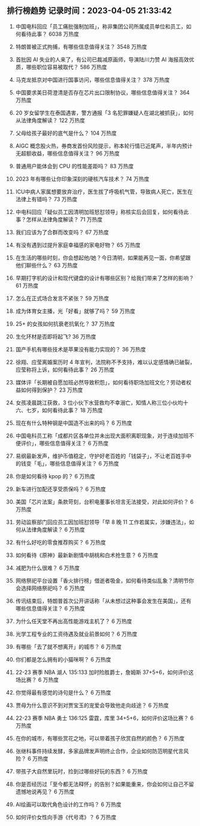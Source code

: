 
## 排行榜趋势 记录时间：2023-04-05 21:33:42
  
  1. 中国电科回应「员工痛批强制加班」，称非集团公司所属成员单位和员工，如何看待此事？ 6038 万热度
    
  2. 特朗普被正式拘捕，有哪些信息值得关注？ 3548 万热度
    
  3. 首批因 AI 失业的人来了，有公司已裁减原画师，导演陆川力赞 AI 海报高效优质，哪些职位容易被取代？ 586 万热度
    
  4. 马克龙抵京对中国进行国事访问，哪些信息值得关注？ 378 万热度
    
  5. 中国要求美日荷澄清是否存在芯片出口限制协议，哪些信息值得关注？ 364 万热度
    
  6. 20 岁女留学生在泰国遇害，警方通报「3 名犯罪嫌疑人在湖北被抓获」，如何从法律角度解读？ 122 万热度
    
  7. 父母给孩子最好的底气是什么？ 104 万热度
    
  8. AIGC 概念股火热，券商发首份风险提示，称本轮行情已近尾声，半年内预计无超额收益，哪些信息值得关注？ 96 万热度
    
  9. 普通用户能体会到 CPU 的性能差距吗？ 83 万热度
    
  10. 2023 年有哪些让你印象深刻的硬核汽车技术？ 74 万热度
    
  11. ICU中病人家属想要放弃治疗，医生拔了呼吸机气管，导致病人死亡，医生在法律上有错吗？ 73 万热度
    
  12. 中电科回应「疑似员工因清明加班怒怼领导」称核实后会回复，如何看待此事？怎样从法律角度解读？ 71 万热度
    
  13. 我们应该为了合群而改变吗？ 67 万热度
    
  14. 有没有遇到过提升家庭幸福感的家电好物？ 65 万热度
    
  15. 在生活的哪些时刻，你会想起他/她？今日清明，如果能再见一面，你希望跟他们聊些什么？ 63 万热度
    
  16. 早期打字机的设计和现代键盘的设计有哪些区别？给我们带来了怎样的影响？ 61 万热度
    
  17. 怎么在正式场合发言不紧张？ 59 万热度
    
  18. 成为体育女主播，光「好看」就够了吗？ 59 万热度
    
  19. 25+ 的女孩如何抗衰老抗氧化？ 37 万热度
    
  20. 生化环材是否即将起飞? 36 万热度
    
  21. 国产手机有哪些技术是苹果没有能力实现的？ 36 万热度
    
  22. 徐翔、应莹离婚案历时 4 年宣判，法院称不予支持，难以认定感情确已破裂，应莹称将上诉，如何看待此事？ 26 万热度
    
  23. 媒体评「长期被自愿加班必然导致积怨」，如何看待职场加班文化？劳动者权益如何得到保护？ 23 万热度
    
  24. 女孩凌晨跳江获救，3 位小伙下水营救均不幸溺亡，知情人称三位小伙均十六、七岁，如何看待此事？ 18 万热度
    
  25. 现在有什么特种钢是中国造不出来的吗？ 6 万热度
    
  26. 中国电科员工称「成都片区各单位并未出现大面积离职现象，对于连续加班不便评价」，哪些信息值得关注？ 6 万热度
    
  27. 易纲最新发声，维护币值稳定，守护好老百姓的「钱袋子」，不让老百姓手中的钱变「毛」，哪些信息值得关注？ 6 万热度
    
  28. 你是如何看待 kpop 的？ 6 万热度
    
  29. 新车进行加配还享受质保吗？ 6 万热度
    
  30. 美国「芯片法案」条款苛刻，台积电董事长坦言无法接受，对此如何评价？ 6 万热度
    
  31. 劳动监察部门回应员工因加班怼领导「早 8 晚 11 工作若属实，涉嫌违法」，如何从法律角度解读？ 6 万热度
    
  32. 有什么好吃的零食推荐购买？ 6 万热度
    
  33. 如何看待《原神》最新新剧情中胡桃和白术抢生意？ 6 万热度
    
  34. 减肥为什么很难？ 6 万热度
    
  35. 网络祭祀平台设置「香火排行榜」借逝者吸金，如何看待类似乱象？清明节你会选择网络祭祀吗？ 6 万热度
    
  36. 传讯结束后，特朗普首次公开讲话称「从未想过这种事会发生在美国」，还有哪些信息值得关注？ 6 万热度
    
  37. 为什么任天堂不再出高性能游戏主机了？ 6 万热度
    
  38. 光学工程专业的工资待遇及就业前景如何？ 6 万热度
    
  39. 有哪些「去了就不想离开」的城市？ 6 万热度
    
  40. 你们都是怎么拥有的小猫咪啊？ 6 万热度
    
  41. 22-23 赛季 NBA 湖人 135:133 加时险胜爵士，詹姆斯 37+5+6，如何评价这场比赛？ 6 万热度
    
  42. 你觉得最有感觉的诗句是什么？ 6 万热度
    
  43. 贾母为什么意识不到对贾宝玉的宠爱会导致他走向歧途？ 6 万热度
    
  44. 22-23 赛季 NBA 勇士 136:125 雷霆，库里 34+5+6，如何评价这场比赛？ 6 万热度
    
  45. 在你的城市，有哪些赏花之地，可以带着孩子欣赏自然的颜色？ 6 万热度
    
  46. 张继科事件持续发酵，多家品牌发声明终止合作，企业如何防范明星代言风险？ 6 万热度
    
  47. 带孩子大自然里玩时，捡到过哪些好玩的东西？ 6 万热度
    
  48. 你是否经历过「至今都无法释怀」的告别？如果能重来，你会如何让自己不留遗憾地说再见？ 6 万热度
    
  49. AI绘画可以取代角色设计的工作吗？ 6 万热度
    
  50. 如何评价女性向手游《代号鸢》？ 6 万热度
    